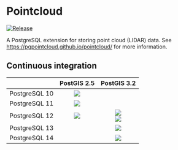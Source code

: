 # Pointcloud #

[![Release][release-image]][releases]

[release-image]: https://img.shields.io/badge/release-1.2.3-green.svg?style=plastic
[releases]: https://github.com/pgpointcloud/pointcloud/releases

A PostgreSQL extension for storing point cloud (LIDAR) data. See
https://pgpointcloud.github.io/pointcloud/ for more information.

## Continuous integration

|                | PostGIS 2.5   | PostGIS 3.2 |
| -------------- |:-------------:|:-----------:|
| PostgreSQL 10  | ![](https://img.shields.io/github/workflow/status/pgpointcloud/pointcloud/%5Bubuntu-18.04%5D%20PostgreSQL%2010%20and%20PostGIS%202.5?label=Ubuntu%2018.04&logo=github&style=plastic) |  |
| PostgreSQL 11  | ![](https://img.shields.io/github/workflow/status/pgpointcloud/pointcloud/%5Bubuntu-18.04%5D%20PostgreSQL%2011%20and%20PostGIS%202.5?label=Ubuntu%2018.04&logo=github&style=plastic) |  |
| PostgreSQL 12  | ![](https://img.shields.io/github/workflow/status/pgpointcloud/pointcloud/%5Bubuntu-18.04%5D%20PostgreSQL%2012%20and%20PostGIS%202.5?label=Ubuntu%2018.04&logo=github&style=plastic) | ![](https://img.shields.io/github/workflow/status/pgpointcloud/pointcloud/%5Bubuntu-18.04%5D%20PostgreSQL%2012%20and%20PostGIS%203.2?label=Ubuntu%2018.04&logo=github&style=plastic)<br />![](https://img.shields.io/github/workflow/status/pgpointcloud/pointcloud/%5Bubuntu-20.04%5D%20PostgreSQL%2012%20and%20PostGIS%203.2?label=Ubuntu%2020.04&logo=github&style=plastic) |
| PostgreSQL 13  |               | ![](https://img.shields.io/github/workflow/status/pgpointcloud/pointcloud/%5Bubuntu-20.04%5D%20PostgreSQL%2013%20and%20PostGIS%203.2?label=Ubuntu%2020.04&logo=github&style=plastic) |
| PostgreSQL 14  |               | ![](https://img.shields.io/github/workflow/status/pgpointcloud/pointcloud/%5Bubuntu-20.04%5D%20PostgreSQL%2014%20and%20PostGIS%203.2?label=Ubuntu%2020.04&logo=github&style=plastic) |
